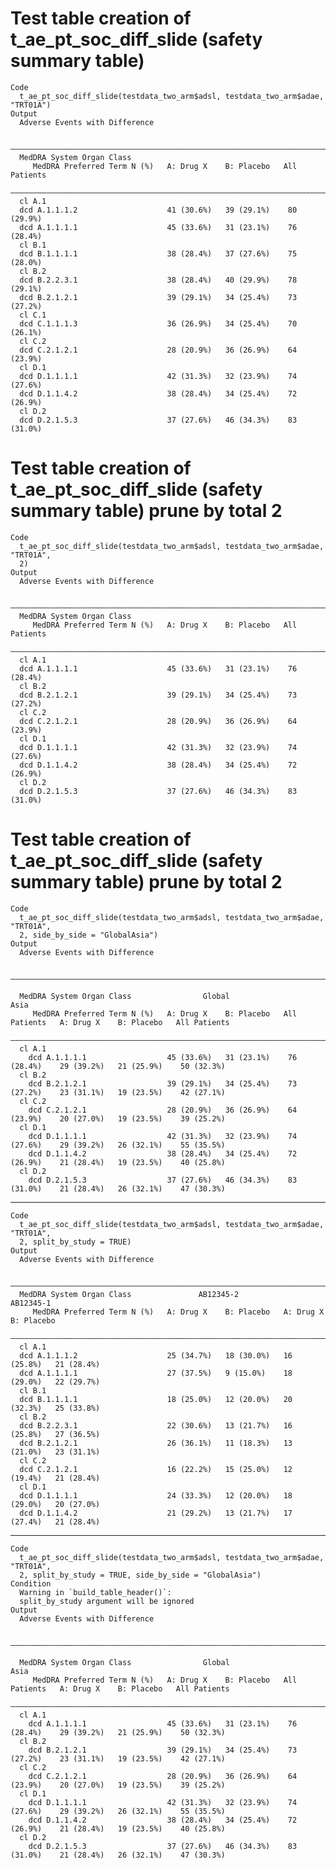 # Test table creation of t_ae_pt_soc_diff_slide  (safety summary table)

    Code
      t_ae_pt_soc_diff_slide(testdata_two_arm$adsl, testdata_two_arm$adae, "TRT01A")
    Output
      Adverse Events with Difference
      
      ———————————————————————————————————————————————————————————————————————
      MedDRA System Organ Class                                              
         MedDRA Preferred Term N (%)   A: Drug X    B: Placebo   All Patients
      ———————————————————————————————————————————————————————————————————————
      cl A.1                                                                 
      dcd A.1.1.1.2                    41 (30.6%)   39 (29.1%)    80 (29.9%) 
      dcd A.1.1.1.1                    45 (33.6%)   31 (23.1%)    76 (28.4%) 
      cl B.1                                                                 
      dcd B.1.1.1.1                    38 (28.4%)   37 (27.6%)    75 (28.0%) 
      cl B.2                                                                 
      dcd B.2.2.3.1                    38 (28.4%)   40 (29.9%)    78 (29.1%) 
      dcd B.2.1.2.1                    39 (29.1%)   34 (25.4%)    73 (27.2%) 
      cl C.1                                                                 
      dcd C.1.1.1.3                    36 (26.9%)   34 (25.4%)    70 (26.1%) 
      cl C.2                                                                 
      dcd C.2.1.2.1                    28 (20.9%)   36 (26.9%)    64 (23.9%) 
      cl D.1                                                                 
      dcd D.1.1.1.1                    42 (31.3%)   32 (23.9%)    74 (27.6%) 
      dcd D.1.1.4.2                    38 (28.4%)   34 (25.4%)    72 (26.9%) 
      cl D.2                                                                 
      dcd D.2.1.5.3                    37 (27.6%)   46 (34.3%)    83 (31.0%) 

# Test table creation of t_ae_pt_soc_diff_slide  (safety summary table) prune by total 2

    Code
      t_ae_pt_soc_diff_slide(testdata_two_arm$adsl, testdata_two_arm$adae, "TRT01A",
      2)
    Output
      Adverse Events with Difference
      
      ———————————————————————————————————————————————————————————————————————
      MedDRA System Organ Class                                              
         MedDRA Preferred Term N (%)   A: Drug X    B: Placebo   All Patients
      ———————————————————————————————————————————————————————————————————————
      cl A.1                                                                 
      dcd A.1.1.1.1                    45 (33.6%)   31 (23.1%)    76 (28.4%) 
      cl B.2                                                                 
      dcd B.2.1.2.1                    39 (29.1%)   34 (25.4%)    73 (27.2%) 
      cl C.2                                                                 
      dcd C.2.1.2.1                    28 (20.9%)   36 (26.9%)    64 (23.9%) 
      cl D.1                                                                 
      dcd D.1.1.1.1                    42 (31.3%)   32 (23.9%)    74 (27.6%) 
      dcd D.1.1.4.2                    38 (28.4%)   34 (25.4%)    72 (26.9%) 
      cl D.2                                                                 
      dcd D.2.1.5.3                    37 (27.6%)   46 (34.3%)    83 (31.0%) 

# Test table creation of t_ae_pt_soc_diff_slide (safety summary table) prune by total 2

    Code
      t_ae_pt_soc_diff_slide(testdata_two_arm$adsl, testdata_two_arm$adae, "TRT01A",
      2, side_by_side = "GlobalAsia")
    Output
      Adverse Events with Difference
      
      ————————————————————————————————————————————————————————————————————————————————————————————————————————————————
                                                                                                                      
      MedDRA System Organ Class                Global                                    Asia                         
         MedDRA Preferred Term N (%)   A: Drug X    B: Placebo   All Patients   A: Drug X    B: Placebo   All Patients
      ————————————————————————————————————————————————————————————————————————————————————————————————————————————————
      cl A.1                                                                                                          
        dcd A.1.1.1.1                  45 (33.6%)   31 (23.1%)    76 (28.4%)    29 (39.2%)   21 (25.9%)    50 (32.3%) 
      cl B.2                                                                                                          
        dcd B.2.1.2.1                  39 (29.1%)   34 (25.4%)    73 (27.2%)    23 (31.1%)   19 (23.5%)    42 (27.1%) 
      cl C.2                                                                                                          
        dcd C.2.1.2.1                  28 (20.9%)   36 (26.9%)    64 (23.9%)    20 (27.0%)   19 (23.5%)    39 (25.2%) 
      cl D.1                                                                                                          
        dcd D.1.1.1.1                  42 (31.3%)   32 (23.9%)    74 (27.6%)    29 (39.2%)   26 (32.1%)    55 (35.5%) 
        dcd D.1.1.4.2                  38 (28.4%)   34 (25.4%)    72 (26.9%)    21 (28.4%)   19 (23.5%)    40 (25.8%) 
      cl D.2                                                                                                          
        dcd D.2.1.5.3                  37 (27.6%)   46 (34.3%)    83 (31.0%)    21 (28.4%)   26 (32.1%)    47 (30.3%) 

---

    Code
      t_ae_pt_soc_diff_slide(testdata_two_arm$adsl, testdata_two_arm$adae, "TRT01A",
      2, split_by_study = TRUE)
    Output
      Adverse Events with Difference
      
      ——————————————————————————————————————————————————————————————————————————————————
      MedDRA System Organ Class               AB12345-2                 AB12345-1       
         MedDRA Preferred Term N (%)   A: Drug X    B: Placebo   A: Drug X    B: Placebo
      ——————————————————————————————————————————————————————————————————————————————————
      cl A.1                                                                            
      dcd A.1.1.1.2                    25 (34.7%)   18 (30.0%)   16 (25.8%)   21 (28.4%)
      dcd A.1.1.1.1                    27 (37.5%)   9 (15.0%)    18 (29.0%)   22 (29.7%)
      cl B.1                                                                            
      dcd B.1.1.1.1                    18 (25.0%)   12 (20.0%)   20 (32.3%)   25 (33.8%)
      cl B.2                                                                            
      dcd B.2.2.3.1                    22 (30.6%)   13 (21.7%)   16 (25.8%)   27 (36.5%)
      dcd B.2.1.2.1                    26 (36.1%)   11 (18.3%)   13 (21.0%)   23 (31.1%)
      cl C.2                                                                            
      dcd C.2.1.2.1                    16 (22.2%)   15 (25.0%)   12 (19.4%)   21 (28.4%)
      cl D.1                                                                            
      dcd D.1.1.1.1                    24 (33.3%)   12 (20.0%)   18 (29.0%)   20 (27.0%)
      dcd D.1.1.4.2                    21 (29.2%)   13 (21.7%)   17 (27.4%)   21 (28.4%)

---

    Code
      t_ae_pt_soc_diff_slide(testdata_two_arm$adsl, testdata_two_arm$adae, "TRT01A",
      2, split_by_study = TRUE, side_by_side = "GlobalAsia")
    Condition
      Warning in `build_table_header()`:
      split_by_study argument will be ignored
    Output
      Adverse Events with Difference
      
      ————————————————————————————————————————————————————————————————————————————————————————————————————————————————
                                                                                                                      
      MedDRA System Organ Class                Global                                    Asia                         
         MedDRA Preferred Term N (%)   A: Drug X    B: Placebo   All Patients   A: Drug X    B: Placebo   All Patients
      ————————————————————————————————————————————————————————————————————————————————————————————————————————————————
      cl A.1                                                                                                          
        dcd A.1.1.1.1                  45 (33.6%)   31 (23.1%)    76 (28.4%)    29 (39.2%)   21 (25.9%)    50 (32.3%) 
      cl B.2                                                                                                          
        dcd B.2.1.2.1                  39 (29.1%)   34 (25.4%)    73 (27.2%)    23 (31.1%)   19 (23.5%)    42 (27.1%) 
      cl C.2                                                                                                          
        dcd C.2.1.2.1                  28 (20.9%)   36 (26.9%)    64 (23.9%)    20 (27.0%)   19 (23.5%)    39 (25.2%) 
      cl D.1                                                                                                          
        dcd D.1.1.1.1                  42 (31.3%)   32 (23.9%)    74 (27.6%)    29 (39.2%)   26 (32.1%)    55 (35.5%) 
        dcd D.1.1.4.2                  38 (28.4%)   34 (25.4%)    72 (26.9%)    21 (28.4%)   19 (23.5%)    40 (25.8%) 
      cl D.2                                                                                                          
        dcd D.2.1.5.3                  37 (27.6%)   46 (34.3%)    83 (31.0%)    21 (28.4%)   26 (32.1%)    47 (30.3%) 

